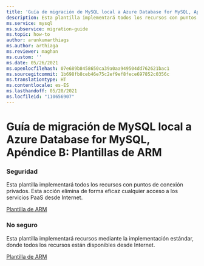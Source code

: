 ```yaml
---
title: 'Guía de migración de MySQL local a Azure Database for MySQL, Apéndice B: Plantillas de ARM'
description: Esta plantilla implementará todos los recursos con puntos de conexión privados.
ms.service: mysql
ms.subservice: migration-guide
ms.topic: how-to
author: arunkumarthiags
ms.author: arthiaga
ms.reviewer: maghan
ms.custom: ''
ms.date: 05/26/2021
ms.openlocfilehash: 07e689b8458650ca39a0aa949504dd762621bac1
ms.sourcegitcommit: 1b698fb8ceb46e75c2ef9ef8fece697852c0356c
ms.translationtype: HT
ms.contentlocale: es-ES
ms.lasthandoff: 05/28/2021
ms.locfileid: "110656907"
---
```

# <a name="mysql-on-premises-to-azure-database-for-mysql-migration-guide-appendix-b-arm-templates"></a>Guía de migración de MySQL local a Azure Database for MySQL, Apéndice B: Plantillas de ARM

### <a name="secure"></a>Seguridad

Esta plantilla implementará todos los recursos con puntos de conexión privados. Esta acción elimina de forma eficaz cualquier acceso a los servicios PaaS desde Internet.

[Plantilla de ARM ](https://github.com/Azure/azure-mysql/tree/master/MigrationGuide/arm-templates/ExampleWithMigration)

### <a name="non-secure"></a>No seguro

Esta plantilla implementará recursos mediante la implementación estándar, donde todos los recursos están disponibles desde Internet.

[Plantilla de ARM ](https://github.com/Azure/azure-mysql/tree/master/MigrationGuide/arm-templates/ExampleWithMigrationSecure)